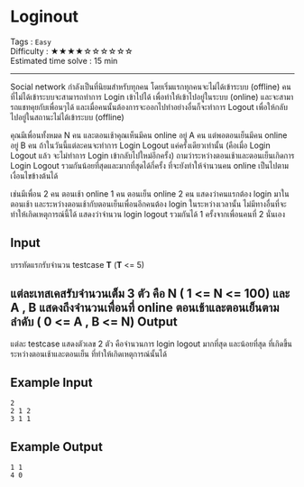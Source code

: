 Loginout
====================
Tags : `Easy`<br>
Difficulty : &#9733;&#9733;&#9733;&#9733;&#9734;&#9734;&#9734;&#9734;&#9734;&#9734;<br>
Estimated time solve : 15 min<br>

- - -

Social network กำลังเป็นที่นิยมสำหรับทุกคน โดยเริ่มแรกทุกคนจะไม่ได้เข้าระบบ (offline) คนที่ไม่ได้เข้าระบบจะสามารถทำการ Login เข้าไปได้ เพื่อทำให้เข้าไปอยู่ในระบบ (online) และจะสามารถแชทคุยกับเพื่อนๆได้ และเมื่อคนนั้นต้องการจะออกไปทำอย่างอื่นก็จะทำการ Logout เพื่อให้กลับไปอยู่ในสถานะไม่ได้เข้าระบบ (offline)

คุณมีเพื่อนทั้งหมด N คน และตอนเช้าคุณเห็นมีคน online อยู่ A คน แต่พอตอนเย็นมีคน online อยู่ B คน ถ้าในวันนี้แต่ละคนจะทำการ Login Logout แค่ครั้งเดียวเท่านั้น (คือเมื่อ Login Logout แล้ว จะไม่ทำการ Login เข้ากลับไปใหม่อีกครั้ง) ถามว่าระหว่างตอนเช้าและตอนเย็นเกิดการ Login Logout รวมกันน้อยที่สุดและมากที่สุดได้กี่ครั้ง ที่จะยังทำให้จำนวนคน online เป็นไปตามเงื่อนไขข้างต้นได้

เช่นมีเพื่อน 2 คน ตอนเช้า online 1 คน ตอนเย็น online 2 คน แสดงว่าคนแรกต้อง login มาในตอนเช้า และระหว่างตอนเช้ากับตอนเย็นเพื่อนอีกคนต้อง login ในระหว่างเวลานั้น ไม่มีทางอื่นที่จะทำให้เกิดเหตุการณ์นี้ได้ แสดงว่าจำนวน login logout รวมกันได้ 1 ครั้งจากเพื่อนคนที่ 2 นั่นเอง

Input
-----
บรรทัดแรกรับจำนวน testcase **T** (**T** <= 5)

แต่ละเทสเคสรับจำนวนเต็ม 3 ตัว คือ **N** ( 1 <= **N** <= 100) และ **A** , **B** แสดงถึงจำนวนเพื่อนที่ online ตอนเช้าและตอนเย็นตามลำดับ ( 0 <= **A** , **B** <= **N**)
Output
------
แต่ละ testcase แสดงตัวเลข 2 ตัว คือจำนวนการ login logout มากที่สุด และน้อยที่สุด ที่เกิดขึ้นระหว่างตอนเช้าและตอนเย็น ที่ทำให้เกิดเหตุการณ์นั้นได้

Example Input
-------
```
2
2 1 2
3 1 1
```

Example Output
-------------
```
1 1
4 0
```